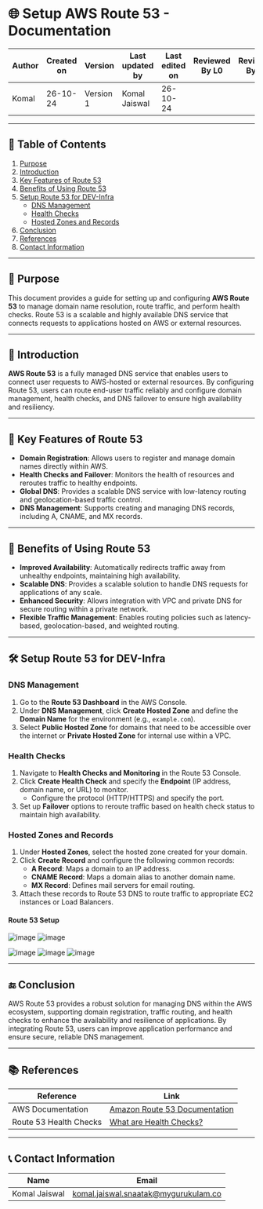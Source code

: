 # 🌐 Setup AWS Route 53 - Documentation

| Author      | Created on | Version   | Last updated by | Last edited on | Reviewed By L0 | Reviewed By L1 | Reviewed By L2 |
|-------------|------------|-----------|-----------------|----------------|----------------|----------------|----------------| 
| Komal       | 26-10-24   | Version 1 | Komal Jaiswal   | 26-10-24       |                |                |                |

---

## 📝 Table of Contents
1. [Purpose](#purpose)
2. [Introduction](#introduction)
3. [Key Features of Route 53](#key-features-of-route-53)
4. [Benefits of Using Route 53](#benefits-of-using-route-53)
5. [Setup Route 53 for DEV-Infra](#setup-route-53-for-dev-infra)
   - [DNS Management](#dns-management)
   - [Health Checks](#health-checks)
   - [Hosted Zones and Records](#hosted-zones-and-records)
6. [Conclusion](#conclusion)
7. [References](#references)
8. [Contact Information](#contact-information)

---

## 📜 Purpose
This document provides a guide for setting up and configuring **AWS Route 53** to manage domain name resolution, route traffic, and perform health checks. Route 53 is a scalable and highly available DNS service that connects requests to applications hosted on AWS or external resources.

---

## 📖 Introduction
**AWS Route 53** is a fully managed DNS service that enables users to connect user requests to AWS-hosted or external resources. By configuring Route 53, users can route end-user traffic reliably and configure domain management, health checks, and DNS failover to ensure high availability and resiliency.

---

## 🔑 Key Features of Route 53

- **Domain Registration**: Allows users to register and manage domain names directly within AWS.
- **Health Checks and Failover**: Monitors the health of resources and reroutes traffic to healthy endpoints.
- **Global DNS**: Provides a scalable DNS service with low-latency routing and geolocation-based traffic control.
- **DNS Management**: Supports creating and managing DNS records, including A, CNAME, and MX records.

---

## 🎯 Benefits of Using Route 53

- **Improved Availability**: Automatically redirects traffic away from unhealthy endpoints, maintaining high availability.
- **Scalable DNS**: Provides a scalable solution to handle DNS requests for applications of any scale.
- **Enhanced Security**: Allows integration with VPC and private DNS for secure routing within a private network.
- **Flexible Traffic Management**: Enables routing policies such as latency-based, geolocation-based, and weighted routing.

---

## 🛠 Setup Route 53 for DEV-Infra

### DNS Management
1. Go to the **Route 53 Dashboard** in the AWS Console.
2. Under **DNS Management**, click **Create Hosted Zone** and define the **Domain Name** for the environment (e.g., `example.com`).
3. Select **Public Hosted Zone** for domains that need to be accessible over the internet or **Private Hosted Zone** for internal use within a VPC.

### Health Checks
1. Navigate to **Health Checks and Monitoring** in the Route 53 Console.
2. Click **Create Health Check** and specify the **Endpoint** (IP address, domain name, or URL) to monitor.
   - Configure the protocol (HTTP/HTTPS) and specify the port.
3. Set up **Failover** options to reroute traffic based on health check status to maintain high availability.

### Hosted Zones and Records
1. Under **Hosted Zones**, select the hosted zone created for your domain.
2. Click **Create Record** and configure the following common records:
   - **A Record**: Maps a domain to an IP address.
   - **CNAME Record**: Maps a domain alias to another domain name.
   - **MX Record**: Defines mail servers for email routing.
3. Attach these records to Route 53 DNS to route traffic to appropriate EC2 instances or Load Balancers.

#### Route 53 Setup
![image](https://github.com/user-attachments/assets/25fb1c1d-a3ef-409e-99dd-ac47731c8d5b)
![image](https://github.com/user-attachments/assets/bf7ef1d1-5c7d-4928-83a1-d75d5f8f5b81)

![image](https://github.com/user-attachments/assets/48ae8b3d-37d6-4af4-8e24-fed2fe3a5a2d)
![image](https://github.com/user-attachments/assets/5e972d57-b964-480f-baa2-47942d9e5fed)
![image](https://github.com/user-attachments/assets/02872825-11a1-4db0-9e56-f2e73236f3e6)


---

## 🔚 Conclusion

AWS Route 53 provides a robust solution for managing DNS within the AWS ecosystem, supporting domain registration, traffic routing, and health checks to enhance the availability and resilience of applications. By integrating Route 53, users can improve application performance and ensure secure, reliable DNS management.

---

## 📚 References

| Reference                                   | Link                                                                                                  |
|---------------------------------------------|-------------------------------------------------------------------------------------------------------|
| AWS Documentation                           | [Amazon Route 53 Documentation](https://docs.aws.amazon.com/route53/index.html)                      |
| Route 53 Health Checks                      | [What are Health Checks?](https://docs.aws.amazon.com/Route53/latest/DeveloperGuide/dns-failover.html) |

---

## 📞 Contact Information

| Name             | Email                        |
|------------------|------------------------------|
| Komal Jaiswal    | komal.jaiswal.snaatak@mygurukulam.co    |

